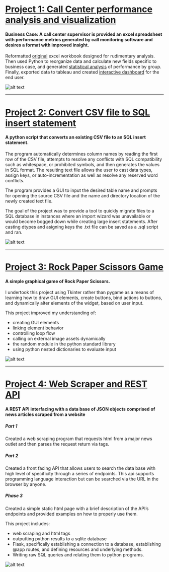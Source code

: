 # [Project 1: Call Center performance analysis and visualization](https://github.com/wcstrickland/call_center)
#### Business Case: A call center supervisor is provided an excel spreadsheet with performance metrics generated by call monitoring software and desires a format with improved insight.

Reformatted [original](images/call_raw_xl.png) excel workbook designed for rudimentary analysis.
Then used Python to reorganize data and calculate new fields specific to business case,
and generated [statistical analysis](images/jupyter_img.png) of performance by group. 
Finally, exported data to tableau and created [interactive dashboard](https://public.tableau.com/shared/KXPPY74GJ?:display_count=y&:origin=viz_share_link) for the end user.

![alt text](https://media.giphy.com/media/LoZyUPDg7HZu2sgd5I/giphy.gif)

---------------------------------------------------------------------------------------------------------------------------------------------

# [Project 2: Convert CSV file to SQL insert statement](https://github.com/wcstrickland/csv_to_sql)
#### A python script that converts an existing CSV file to an SQL insert statement.

The program automatically determines column names by reading the first row of the CSV file, attempts to resolve any conflicts with SQL compatibility such as whitespace,
or prohibited symbols, and then generates the values in SQL format. The resulting text file allows the user to cast data types, assign keys, or auto-incrementation as
well as resolve any reserved word conflicts.

The program provides a GUI to input the desired table name and prompts for opening the source CSV file and the name and directory location of the newly created
text file.

The goal of the project was to provide a tool to quickly migrate files to a SQL database in instances where an import wizard was unavailable or would become
bogged down while creating large insert statements. After casting dtypes and asigning keys the .txt file can be saved as a .sql script and ran. 

![alt text](https://media.giphy.com/media/cYXoBXI8JRL4yeJhpp/giphy.gif)


---------------------------

# [Project 3: Rock Paper Scissors Game](https://github.com/wcstrickland/rock_paper_scissors)
#### A simple graphical game of Rock Paper Scissors.

I undertook this project using Tkinter rather than pygame as a means of learning how to draw GUI elements, create buttons, bind actions to buttons, and dynamically alter elements of the widget, based on user input. 

This project improved my understanding of:
- creating GUI elements
- linking element behavior
- controlling loop flow
- calling on external image assets dynamically
- the random module in the python standard library
- using python nested dictionaries to evaluate input

![alt text](https://media.giphy.com/media/5kQYqUcXHCKkGYBQNY/giphy.gif)


---------------------------


# [Project 4: Web Scraper and REST API](https://github.com/wcstrickland/news_api)
#### A REST API interfacing with a data base of JSON objects comprised of news articles scraped from a website

##### Part 1
Created a web scraping program that requests html from a major news outlet and then parses the request return via tags. 

##### Part 2
Created a front facing API that allows users to search the data base with high level of specificity through a series of endpoints. This api supports programming language interaction but can be searched via the URL in the browser by anyone.

##### Phase 3 
Created a simple static html page with  a brief description of the API’s endpoints and provided examples on how to properly use them. 

This project includes:
- web scraping and html tags
- outputting python results to a sqlite database
- Flask, specifically establishing  a connection to a database, establishing @app routes, and defining resources and underlying methods. 
- Writing raw SQL queries and relating them to python programs. 

![alt text](https://media.giphy.com/media/6gbaQ0YKszOySG5xPL/giphy.gif)

